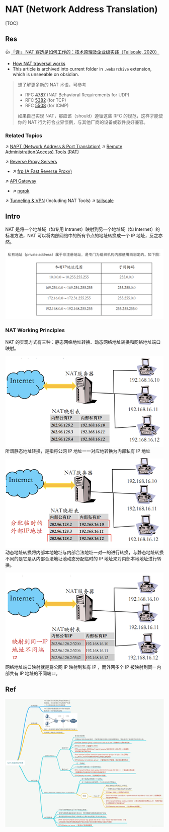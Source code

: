 # NAT (Network Address Translation)

[TOC]



## Res
👍 [「译」 NAT 穿透是如何工作的：技术原理及企业级实践（Tailscale, 2020）](https://arthurchiao.art/blog/how-nat-traversal-works-zh/)
- [How NAT traversal works](https://tailscale.com/blog/how-nat-traversal-works/)
- This article is archived into current folder in `.webarchive` extension, which is unseeable on obsidian.

>想了解更多新的 NAT 术语，可参考
> - RFC [4787](https://tools.ietf.org/html/rfc4787) (NAT Behavioral Requirements for UDP)
> - RFC [5382](https://tools.ietf.org/html/rfc5382) (for TCP)
> - RFC [5508](https://tools.ietf.org/html/rfc5508) (for ICMP)
>
>如果自己实现 NAT，那应该（should）遵循这些 RFC 的规范，这样才能使你的 NAT 行为符合业界惯例，与其他厂商的设备或软件良好兼容。


### Related Topics
↗ [NAPT (Network Address & Port Translation)](NAPT%20(Network%20Address%20&%20Port%20Translation).md)
↗ [Remote Administration(Access) Tools (RAT)](../../../../Remote%20Administration(Access)%20Tools%20(RAT)/Remote%20Administration(Access)%20Tools%20(RAT).md)

↗ [Reverse Proxy Servers](../../../../../../Software%20Engineering/👾%20Web%20Development/🥪%20Middleware/🪇%20Reverse%20Proxy%20Servers/Reverse%20Proxy%20Servers.md)
- ↗ [frp (A Fast Reverse Proxy)](../../../../../../Software%20Engineering/👾%20Web%20Development/🥪%20Middleware/🪇%20Reverse%20Proxy%20Servers/frp%20(A%20Fast%20Reverse%20Proxy).md)

↗ [API Gateway](../../../../../../Software%20Engineering/☁️%20Cloud%20Computing%20&%20Cloud%20Native/Cloud%20Operating%20System%20&%20Platform%20(System%20Level%20Engineering)/🥋%20Orchestration%20&%20Management/API%20Gateway/API%20Gateway.md)
- ↗ [ngrok](../../../../../../Software%20Engineering/☁️%20Cloud%20Computing%20&%20Cloud%20Native/Cloud%20Operating%20System%20&%20Platform%20(System%20Level%20Engineering)/🥋%20Orchestration%20&%20Management/API%20Gateway/ngrok/ngrok.md)

↗ [Tunneling & VPN](../../../../../../CyberSecurity/Network%20Security/Anonymous%20&%20Private%20Networks/👻%20Tunneling%20&%20VPN/Tunneling%20&%20VPN.md) (Including NAT Tools)
↗ [tailscale](../../../../../../CyberSecurity/Network%20Security/Anonymous%20&%20Private%20Networks/👻%20Tunneling%20&%20VPN/VPN%20&%20NAT%20Implementations/VPN%20&%20NAT%20Commercial%20Products/tailscale.md)



## Intro
NAT 是将一个地址域（如专用 Intranet）映射到另一个地址域（如 Internet）的标准方法，NAT 可以将内部网络中的所有节点的地址转换成一个 IP 地址，反之亦然。

![](../../../../../../../Assets/Pics/Screenshot%202023-12-16%20at%2011.02.51AM.png)


### NAT Working Principles
NAT 的实现方式有三种：静态网络地址转换、动态网络地址转换和网络地址端口映射。

![](../../../../../../../Assets/Pics/Screenshot%202023-12-16%20at%2011.01.37AM.png)
所谓静态地址转换，是指将公网 IP 地址一一对应地转换为内部私有 IP 地址

![](../../../../../../../Assets/Pics/Screenshot%202023-12-16%20at%2011.01.51AM.png)
动态地址转换将内部本地地址与内部合法地址一对一的进行转换，与静态地址转换不同的是它是从内部合法地址池动态分配临时的 IP 地址来对内部本地地址进行转换。

![](../../../../../../../Assets/Pics/Screenshot%202023-12-16%20at%2011.02.03AM.png)
网络地址端口映射就是将公网 IP 映射到私有 IP ，而外网多个 IP 被映射到同一内部共有 IP 地址的不同端口。



## Ref
[👍 Telegram: we get the IP address of the interlocutor]: https://n0a.pw/telegram-get-remote-ip/

[👍 全网最全网络基础思维导图（38张) | SDNLAB]: https://mp.weixin.qq.com/s/jlstOkjnJtrLKOGtWedebA

![](../../../../../../../Assets/Pics/Pasted%20image%2020240510150735.png)